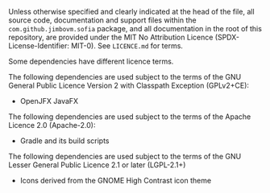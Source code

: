 Unless otherwise specified and clearly indicated at the head of the file, all source code, documentation and support files within the `com.github.jimbovm.sofia` package, and all documentation in the root of this repository, are provided under the MIT No Attribution Licence (SPDX-License-Identifier: MIT-0). See `LICENCE.md` for terms.

Some dependencies have different licence terms.

The following dependencies are used subject to the terms of the GNU General Public Licence Version 2 with Classpath Exception (GPLv2+CE):

* OpenJFX JavaFX

The following dependencies are used subject to the terms of the Apache Licence 2.0 (Apache-2.0):

* Gradle and its build scripts

The following dependencies are used subject to the terms of the GNU Lesser General Public Licence 2.1 or later (LGPL-2.1+)

* Icons derived from the GNOME High Contrast icon theme
